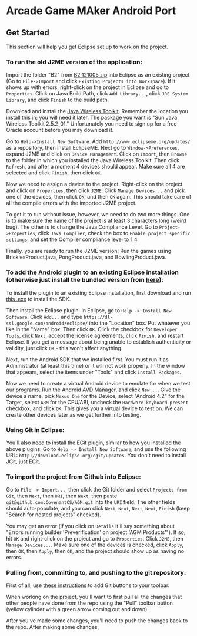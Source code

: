 Arcade Game MAker Android Port
==============================

Get Started
-----------

This section will help you get Eclipse set up to work on the project.

### To run the old J2ME version of the application:

Import the folder "B2" from [B2 121005.zip](http://kepler.covenant.edu/COS375/AGMProject/B2%20121005.zip) into Eclipse as an existing project (Go to `File->Import` and click `Existing Projects into Workspace`). If it shows up with errors, right-click on the project in Eclipse and go to `Properties`. Click on Java Build Path, click `Add Library...`, click `JRE System Library`, and click `Finish` to the build path.

Download and install the [Java Wireless Toolkit](http://www.oracle.com/technetwork/java/javasebusiness/downloads/java-archive-downloads-javame-419430.html#sun_java_wireless_toolkit-2.5.2_01b-oth-JPR). Remember the location you install this in; you will need it later. The package you want is "Sun Java Wireless Toolkit 2.5.2_01." Unfortunately you need to sign up for a free Oracle account before you may download it. 

Go to `Help->Install New Software`. Add `http://www.eclipseme.org/updates/` as a repository, then install EclipseME. Next go to `Window->Preferences`, expand J2ME and click on `Device Management`. Click on `Import`, then `Browse` to the folder in which you installed the Java Wireless Toolkit. Then click `Refresh`, and after a moment 4 devices should appear. Make sure all 4 are selected and click `Finish`, then click `OK`.

Now we need to assign a device to the project. Right-click on the project and click on `Properties`, then click `J2ME`. Click `Manage Devices...` and pick one of the devices, then click `OK`, and then `OK` again. This should take care of all the compile errors with the imported J2ME project.

To get it to run without issue, however, we need to do two more things. One is to make sure the name of the project is at least 3 characters long (weird bug). The other is to change the Java Compliance Level. Go to `Project->Properties`, click `Java Compiler`, check the box to `Enable project specific settings`, and set the Compiler compliance level to 1.4.

Finally, you are ready to run the J2ME version! Run the games using BricklesProduct.java, PongProduct.java, and BowlingProduct.java.

### To add the Android plugin to an existing Eclipse installation (otherwise just install the bundled version from [here](http://developer.android.com/sdk/index.html)):

To install the plugin to an existing Eclipse installation, first download and run [this .exe](http://dl.google.com/android/installer_r21.0.1-windows.exe) to install the SDK.

Then install the Eclipse plugin. In Eclipse, go to `Help -> Install New Software`. Click `Add...` and type `https://dl-ssl.google.com/android/eclipse/` into the "Location" box. Put whatever you like in the "Name" box. Then click `OK`. Click the checkbox for `Developer Tools`, click `Next`, accept the license agreements, click `Finish`, and restart Eclipse. If you get a message about being unable to establish authenticity or validity, just click `OK` - this won't affect anything.

Next, run the Android SDK that we installed first. You must run it as Administrator (at least this time) or it will not work properly. In the window that appears, select the items under "Tools" and click `Install Packages`.

Now we need to create a virtual Android device to emulate for when we test our programs. Run the Android AVD Manager, and click `New...`. Give the device a name, pick `Nexus One` for the Device, select "Android 4.2" for the Target, select `ARM` for the CPU/ABI, uncheck the `Hardware keyboard present` checkbox, and click `OK`. This gives you a virtual device to test on. We can create other devices later as we get further into testing.

### Using Git in Eclipse:

You'll also need to install the EGit plugin, similar to how you installed the above plugins. Go to `Help -> Install New Software`, and use the following URL: `http://download.eclipse.org/egit/updates`. You don't need to install JGit, just EGit.

### To import the project from Github into Eclipse:

Go to `File -> Import...`, then click the Git folder and select `Projects from Git`, then `Next`, then `URI`, then `Next`, then paste `git@github.com:CovenantCS/AGM.git` into the `URI` field. The other fields should auto-populate, and you can click `Next`, `Next`, `Next`, `Next`, `Finish` (keep "Search for nested projects" checked).

You may get an error (if you click on `Details` it'll say something about "Errors running builder 'Preverification' on project 'AGM Products'"). If so, hit `OK` and right-click on the project and go to `Properties`. Click `J2ME`, then `Manage Devices...`. Make sure one of the devices is checked, click `Apply`, then `OK`, then `Apply`, then `OK`, and the project should show up as having no errors.

### Pulling from, committing to, and pushing to the git repository:

First of all, use [these instructions](http://wiki.eclipse.org/EGit/User_Guide#Git_Workbench_Toolbar_and_Git_Workbench_Menu) to add Git buttons to your toolbar. 

When working on the project, you'll want to first pull all the changes that other people have done from the repo using the "Pull" toolbar button (yellow cylinder with a green arrow coming out and down).

After you've made some changes, you'll need to push the changes back to the repo. After making some changes, 